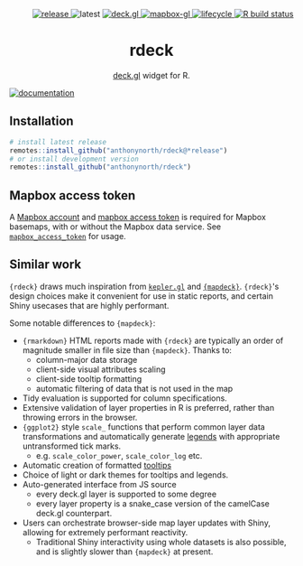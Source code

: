 <p align="right">
  <a href="https://github.com/anthonynorth/rdeck/releases/latest">
    <img src="https://img.shields.io/github/v/release/anthonynorth/rdeck?include_prereleases&logo=github&sort=semver" alt="release" />
  </a>
  <img src="https://img.shields.io/github/r-package/v/anthonynorth/rdeck?label=latest&logo=r" alt="latest" />
  <a href="https://github.com/visgl/deck.gl">
    <img src="https://img.shields.io/github/package-json/dependency-version/anthonynorth/rdeck/deck.gl" alt="deck.gl" />
  </a>
  <a href="https://github.com/mapbox/mapbox-gl-js">
    <img src="https://img.shields.io/github/package-json/dependency-version/anthonynorth/rdeck/mapbox-gl" alt="mapbox-gl" />
  </a>
  <a href="https://www.tidyverse.org/lifecycle/#experimental">
    <img src="https://img.shields.io/badge/lifecycle-experimental-orange" alt="lifecycle" />
  </a>
  <a href="https://github.com/anthonynorth/rdeck/actions">
    <img src="https://github.com/anthonynorth/rdeck/workflows/R-CMD-check/badge.svg" alt="R build status">
  </a>
</p>

<h1 align="center">rdeck</h1>
<p align="center">
  <a href="https://github.com/visgl/deck.gl">deck.gl</a> widget for R.
</p>

[![documentation](https://user-images.githubusercontent.com/391385/102683609-fceff080-421d-11eb-9b97-2889c683f03f.png)](https://anthonynorth.github.io/rdeck)

## Installation

```r
# install latest release
remotes::install_github("anthonynorth/rdeck@*release")
# or install development version
remotes::install_github("anthonynorth/rdeck")
```

## Mapbox access token
A [Mapbox account](https://account.mapbox.com/auth/signup) and 
[mapbox access token](https://docs.mapbox.com/help/glossary/access-token) 
is required for Mapbox basemaps, with or without the Mapbox data service. 
See [`mapbox_access_token`](https://anthonynorth.github.io/rdeck/reference/mapbox_access_token.html) for usage.

## Similar work

`{rdeck}` draws much inspiration from [`kepler.gl`](https://github.com/keplergl/kepler.gl) and 
[`{mapdeck}`](https://github.com/SymbolixAU/mapdeck). `{rdeck}`'s design choices make it convenient 
for use in static reports, and certain Shiny usecases that are highly performant.

Some notable differences to `{mapdeck}`:

* `{rmarkdown}` HTML reports made with `{rdeck}` are typically an order of magnitude smaller in file size than `{mapdeck}`. Thanks to: 
  - column-major data storage
  - client-side visual attributes scaling
  - client-side tooltip formatting
  - automatic filtering of data that is not used in the map
* Tidy evaluation is supported for column specifications.
* Extensive validation of layer properties in R is preferred, rather than throwing errors in the browser.
* `{ggplot2}` style `scale_` functions that perform common layer data transformations and automatically generate [legends](https://anthonynorth.github.io/rdeck/reference/scale.html#legend) with appropriate untransformed tick marks.
  - e.g. `scale_color_power`, `scale_color_log` etc.
* Automatic creation of formatted [tooltips](https://anthonynorth.github.io/rdeck/reference/tooltip.html)
* Choice of light or dark themes for tooltips and legends.
* Auto-generated interface from JS source
  - every deck.gl layer is supported to some degree
  - every layer property is a snake_case version of the camelCase deck.gl counterpart.
* Users can orchestrate browser-side map layer updates with Shiny, allowing for extremely performant reactivity.
  - Traditional Shiny interactivity using whole datasets is also possible, and is slightly slower than `{mapdeck}` at present.
